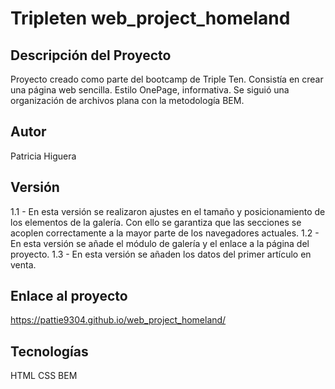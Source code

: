 # Tripleten web_project_homeland
## Descripción del Proyecto
Proyecto creado como parte del bootcamp de Triple Ten. Consistía en crear una página web sencilla. Estilo OnePage, informativa. Se siguió una organización de archivos plana con la metodología BEM.

## Autor
Patricia Higuera

## Versión
1.1 - En esta versión se realizaron ajustes en el tamaño y posicionamiento de los elementos de la galería. Con ello se garantiza que las secciones se acoplen correctamente a la mayor parte de los navegadores actuales.
1.2 - En esta versión se añade el módulo de galería y el enlace a la página del proyecto.
1.3 - En esta versión se añaden los datos del primer artículo en venta.

## Enlace al proyecto
https://pattie9304.github.io/web_project_homeland/

## Tecnologías
HTML
CSS
BEM
